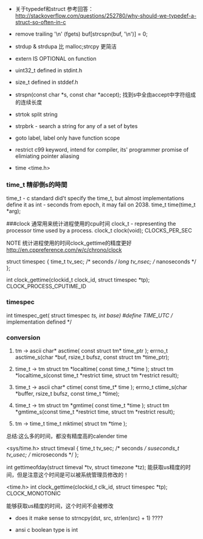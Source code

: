 * 关于typedef和struct
参考回答：http://stackoverflow.com/questions/252780/why-should-we-typedef-a-struct-so-often-in-c

* remove trailing '\n' (fgets)
buf[strcspn(buf, '\n')] = 0;

* strdup & strdupa 比 malloc;strcpy 更简洁

* extern IS OPTIONAL on function

* uint32_t defined in stdint.h

* size_t defined in stddef.h

* strspn(const char *s, const char *accept);
    找到s中全由accept中字符组成的连续长度

* strtok
    split string 

* strpbrk - search a string for any of a set of bytes

* goto label, label only have function scope

* restrict c99 keyword, intend for compiler, its' programmer promise of elimiating pointer aliasing

* time
<time.h>

### time_t 精卻倒s的時間
time_t - c standard did't specify the time_t, but almost implementations define it as int - 
seconds from epoch, it may fail on 2038.
time_t time(time_t *arg);

###clock 通常用来统计进程使用的cpu时间
clock_t - representing the processor time used by a process.
clock_t clock(void);
CLOCKS_PER_SEC



NOTE 统计进程使用的时间clock_gettime的精度更好 
http://en.cppreference.com/w/c/chrono/clock

struct timespec {
    time_t   tv_sec;        /* seconds */
    long     tv_nsec;       /* nanoseconds */
};

int clock_gettime(clockid_t clock_id, struct timespec *tp); 
CLOCK_PROCESS_CPUTIME_ID


### timespec

int timespec_get( struct timespec *ts, int base)
#define TIME_UTC /* implementation defined */

### conversion 
1. tm -> ascii
char* asctime( const struct tm* time_ptr );
errno_t asctime_s(char *buf, rsize_t bufsz, const struct tm *time_ptr);

2. time_t -> tm
struct tm *localtime( const time_t *time );
struct tm *localtime_s(const time_t *restrict time, struct tm *restrict result);

3. time_t -> ascii
char* ctime( const time_t* time );
errno_t ctime_s(char *buffer, rsize_t bufsz, const time_t *time);

4. time_t -> tm
struct tm *gmtime( const time_t *time );
struct tm *gmtime_s(const time_t *restrict time, struct tm *restrict result);

5. tm -> time_t
time_t mktime( struct tm *time );

总结:这么多的时间，都没有精度高的calender time

<sys/time.h>
struct timeval {
    time_t      tv_sec;     /* seconds */
    suseconds_t tv_usec;    /* microseconds */
};

int gettimeofday(struct timeval *tv, struct timezone *tz);
能获取us精度的时间，但是注意这个时间是可以被系统管理员修改的！

<time.h>
int clock_gettime(clockid_t clk_id, struct timespec *tp);
CLOCK_MONOTONIC

能够获取us精度的时间，这个时间不会被修改


* does it make sense to strncpy(dst, src, strlen(src) + 1) ????

* ansi c boolean type is int
